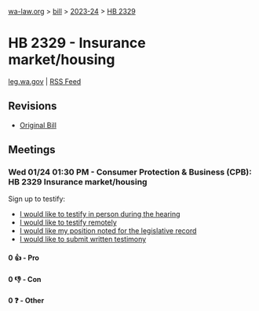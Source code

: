 [wa-law.org](/) > [bill](/bill/) > [2023-24](/bill/2023-24/) > [HB 2329](/bill/2023-24/hb/2329/)

# HB 2329 - Insurance market/housing
[leg.wa.gov](https://app.leg.wa.gov/billsummary?BillNumber=2329&Year=2023&Initiative=false) | [RSS Feed](./rss.xml)

## Revisions
* [Original Bill](1/)

## Meetings
### Wed 01/24 01:30 PM - Consumer Protection & Business (CPB): HB 2329 Insurance market/housing
Sign up to testify:
* [I would like to testify in person during the hearing](https://app.leg.wa.gov/csi/Testifier/Add?chamber=House&mId=31708&aId=157048&caId=23521&tId=1)
* [I would like to testify remotely](https://app.leg.wa.gov/csi/Testifier/Add?chamber=House&mId=31708&aId=157048&caId=23521&tId=2)
* [I would like my position noted for the legislative record](https://app.leg.wa.gov/csi/Testifier/Add?chamber=House&mId=31708&aId=157048&caId=23521&tId=3)
* [I would like to submit written testimony](https://app.leg.wa.gov/csi/Testifier/Add?chamber=House&mId=31708&aId=157048&caId=23521&tId=4)

#### 0 👍 - Pro

#### 0 👎 - Con

#### 0 ❓ - Other
